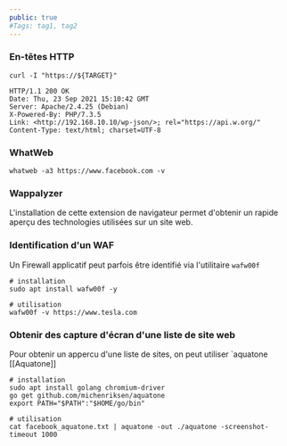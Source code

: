 ```yaml
---
public: true 
#Tags: tag1, tag2
---
```


### En-têtes HTTP
```
curl -I "https://${TARGET}"

HTTP/1.1 200 OK
Date: Thu, 23 Sep 2021 15:10:42 GMT
Server: Apache/2.4.25 (Debian)
X-Powered-By: PHP/7.3.5
Link: <http://192.168.10.10/wp-json/>; rel="https://api.w.org/"
Content-Type: text/html; charset=UTF-8
```
### WhatWeb

```
whatweb -a3 https://www.facebook.com -v

```

### Wappalyzer 
L'installation de cette extension de navigateur permet d'obtenir un rapide aperçu des technologies utilisées sur un site web.


### Identification d'un WAF
Un Firewall applicatif peut parfois être identifié via l'utilitaire `wafw00f`

```
# installation
sudo apt install wafw00f -y

# utilisation
wafw00f -v https://www.tesla.com
```

### Obtenir des capture d'écran d'une liste de site web
Pour obtenir un appercu d'une liste de sites, on peut utiliser `aquatone
[[Aquatone]]
```
# installation 
sudo apt install golang chromium-driver
go get github.com/michenriksen/aquatone
export PATH="$PATH":"$HOME/go/bin"

# utilisation
cat facebook_aquatone.txt | aquatone -out ./aquatone -screenshot-timeout 1000
```

